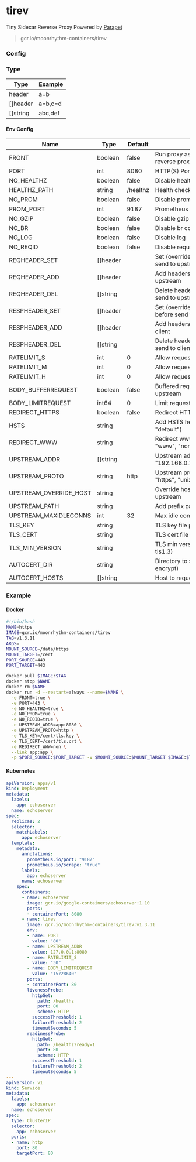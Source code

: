 # tirev

Tiny Sidecar Reverse Proxy Powered by [Parapet](https://github.com/moonrhythm/parapet)

> gcr.io/moonrhythm-containers/tirev

### Config

### Type

| Type | Example |
|---|---|
| header | a=b |
| []header | a=b,c=d |
| []string | abc,def |

#### Env Config

| Name | Type | Default | Description |
|---|---|---|---|
| FRONT | boolean | false | Run proxy as frontend without another reverse proxy in front |
| PORT | int | 8080 | HTTP(S) Port |
| NO_HEALTHZ | boolean | false | Disable health check path |
| HEALTHZ_PATH | string | /healthz | Health check path |
| NO_PROM | boolean | false | Disable prometheus endpoint |
| PROM_PORT | int | 9187 | Prometheus endpoint port |
| NO_GZIP | boolean | false | Disable gzip compression |
| NO_BR | boolean | false | Disable br compression |
| NO_LOG | boolean | false | Disable log |
| NO_REQID | boolean | false | Disable request id |
| REQHEADER_SET | []header | | Set (override) headers to request before send to upstream |
| REQHEADER_ADD | []header | | Add headers to request before send to upstream |
| REQHEADER_DEL | []string | | Delete headers from request before send to upstream |
| RESPHEADER_SET | []header | | Set (override) headers to response before send to client |
| RESPHEADER_ADD | []header | | Add headers to response before send to client |
| RESPHEADER_DEL | []string | | Delete headers from response before send to client |
| RATELIMIT_S | int | 0 | Allow requests per second per client ip |
| RATELIMIT_M | int | 0 | Allow requests per minute per client ip |
| RATELIMIT_H | int | 0 | Allow requests per hour per client ip |
| BODY_BUFFERREQUEST | boolean | false | Buffered request body before send to upstream |
| BODY_LIMITREQUEST | int64 | 0 | Limit request body (bytes) |
| REDIRECT_HTTPS | boolean | false | Redirect HTTP request to HTTPS |
| HSTS | string | | Add HSTS header ("", "preload", "default") |
| REDIRECT_WWW | string | | Redirect www/non-www config ("", "www", "non") |
| UPSTREAM_ADDR | []string | | Upstream addresses (ex. "192.168.0.2:8080,192.168.0.3:8080") |
| UPSTREAM_PROTO | string | http | Upstream protocol ("http", "h2c", "https", "unix") |
| UPSTREAM_OVERRIDE_HOST | string | | Override host header before send to upstream |
| UPSTREAM_PATH | string | | Add prefix path to request |
| UPSTREAM_MAXIDLECONNS | int | 32 | Max idle connections to upstream |
| TLS_KEY | string | | TLS key file path |
| TLS_CERT | string | | TLS cert file path |
| TLS_MIN_VERSION | string | | TLS min version (tls1.0, tls1.1, tls1.2, tls1.3) |
| AUTOCERT_DIR | string | | Directory to store certificate (lets encrypt) |
| AUTOCERT_HOSTS | []string | | Host to request certificate (lets encrypt) |

### Example

#### Docker

```sh
#!/bin/bash
NAME=https
IMAGE=gcr.io/moonrhythm-containers/tirev
TAG=v1.3.11
ARGS=
MOUNT_SOURCE=/data/https
MOUNT_TARGET=/cert
PORT_SOURCE=443
PORT_TARGET=443

docker pull $IMAGE:$TAG
docker stop $NAME
docker rm $NAME
docker run -d --restart=always --name=$NAME \
  -e FRONT=true \
  -e PORT=443 \
  -e NO_HEALTHZ=true \
  -e NO_PROM=true \
  -e NO_REQID=true \
  -e UPSTREAM_ADDR=app:8080 \
  -e UPSTREAM_PROTO=http \
  -e TLS_KEY=/cert/tls.key \
  -e TLS_CERT=/cert/tls.crt \
  -e REDIRECT_WWW=non \
  --link app:app \
  -p $PORT_SOURCE:$PORT_TARGET -v $MOUNT_SOURCE:$MOUNT_TARGET $IMAGE:$TAG $ARGS
```

#### Kubernetes

```yaml
apiVersion: apps/v1
kind: Deployment
metadata:
  labels:
    app: echoserver
  name: echoserver
spec:
  replicas: 2
  selector:
    matchLabels:
      app: echoserver
  template:
    metadata:
      annotations:
        prometheus.io/port: "9187"
        prometheus.io/scrape: "true"
      labels:
        app: echoserver
      name: echoserver
    spec:
      containers:
      - name: echoserver
        image: gcr.io/google-containers/echoserver:1.10
        ports:
        - containerPort: 8080
      - name: tirev
        image: gcr.io/moonrhythm-containers/tirev:v1.3.11
        env:
        - name: PORT
          value: "80"
        - name: UPSTREAM_ADDR
          value: 127.0.0.1:8080
        - name: RATELIMIT_S
          value: "30"
        - name: BODY_LIMITREQUEST
          value: "15728640"
        ports:
        - containerPort: 80
        livenessProbe:
          httpGet:
            path: /healthz
            port: 80
            scheme: HTTP
          successThreshold: 1
          failureThreshold: 2
          timeoutSeconds: 5
        readinessProbe:
          httpGet:
            path: /healthz?ready=1
            port: 80
            scheme: HTTP
          successThreshold: 1
          failureThreshold: 2
          timeoutSeconds: 5
---
apiVersion: v1
kind: Service
metadata:
  labels:
    app: echoserver
  name: echoserver
spec:
  type: ClusterIP
  selector:
    app: echoserver
  ports:
  - name: http
    port: 80
    targetPort: 80
```
